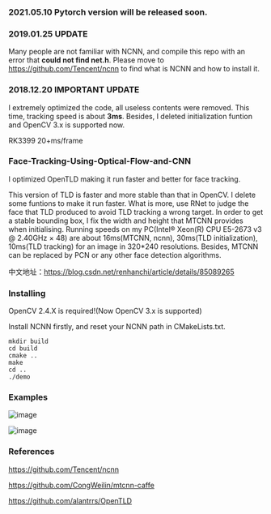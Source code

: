 ### 2021.05.10 Pytorch version will be released soon.

### 2019.01.25 UPDATE

Many people are not familiar with NCNN, and compile this repo with an error that **could not find net.h**. Please move to https://github.com/Tencent/ncnn to find what is NCNN and how to install it.

### 2018.12.20 IMPORTANT UPDATE

I extremely optimized the code, all useless contents were removed. This time, tracking speed is about **3ms**. Besides, I deleted initialization funtion and OpenCV 3.x is supported now. 

RK3399 20+ms/frame

### Face-Tracking-Using-Optical-Flow-and-CNN

I optimized OpenTLD making it run faster and better for face tracking.

This version of TLD is faster and more stable than that in OpenCV. I delete some funtions to make it run faster. What is more, use RNet to judge the face that TLD produced to avoid TLD tracking a wrong target. In order to get a stable bounding box, I fix the width and height that MTCNN provides when initialising. Running speeds on my PC(Intel® Xeon(R) CPU E5-2673 v3 @ 2.40GHz × 48) are about 16ms(MTCNN, ncnn), 30ms(TLD initialization), 10ms(TLD tracking) for an image in 320*240 resolutions. Besides, MTCNN can be replaced by PCN or any other face detection algorithms.

中文地址：https://blog.csdn.net/renhanchi/article/details/85089265

### Installing

OpenCV 2.4.X is required!(Now OpenCV 3.x is supported)

Install NCNN firstly, and reset your NCNN path in CMakeLists.txt.

```shell
mkdir build
cd build
cmake ..
make
cd ..
./demo
```

### Examples

![image](https://github.com/HandsomeHans/Face-Tracking-Based-on-OpenTLD-and-RNet/blob/C++/example/saved_1.gif)

![image](https://github.com/HandsomeHans/Face-Tracking-Based-on-OpenTLD-and-RNet/blob/C++/example/saved_.gif)

### References

https://github.com/Tencent/ncnn

https://github.com/CongWeilin/mtcnn-caffe

https://github.com/alantrrs/OpenTLD
